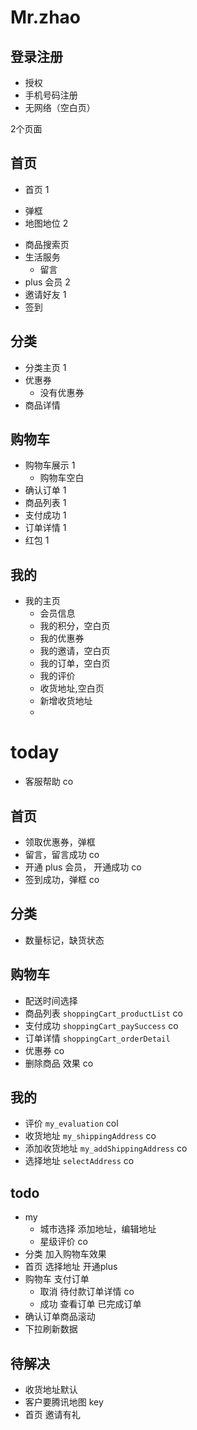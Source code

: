 # Mr.zhao

## 登录注册
- 授权
- 手机号码注册
- 无网络（空白页）

2个页面
## 首页 
 -  首页 1
  +  弹框 
  + 地图地位  2
- 商品搜索页
- 生活服务
  + 留言
- plus 会员 2
- 邀请好友 1
- 签到
## 分类
- 分类主页 1
- 优惠券
  + 没有优惠券  
- 商品详情
## 购物车
- 购物车展示 1
  + 购物车空白
- 确认订单 1
- 商品列表  1
- 支付成功 1
- 订单详情 1
- 红包 1

## 我的
- 我的主页
  + 会员信息
  + 我的积分，空白页
  + 我的优惠券
  + 我的邀请，空白页
  + 我的订单，空白页
  + 我的评价
  + 收货地址,空白页
  + 新增收货地址
  + 


# today
- 客服帮助 co
## 首页
- 领取优惠券，弹框 
- 留言，留言成功 co
- 开通 plus 会员， 开通成功 co
- 签到成功，弹框 co

## 分类
- 数量标记，缺货状态

## 购物车
- 配送时间选择 
- 商品列表 `shoppingCart_productList` co
- 支付成功 `shoppingCart_paySuccess` co
- 订单详情 `shoppingCart_orderDetail`
- 优惠券 co
- 删除商品 效果 co


## 我的
- 评价 `my_evaluation` col
- 收货地址 `my_shippingAddress` co
- 添加收货地址 `my_addShippingAddress` co
- 选择地址 `selectAddress` co

## todo

- my 
  + 城市选择 添加地址，编辑地址
  + 星级评价 co
- 分类 加入购物车效果
- 首页 选择地址 开通plus
- 购物车 支付订单 
  + 取消  待付款订单详情 co
  + 成功 查看订单 已完成订单
- 确认订单商品滚动
- 下拉刷新数据

## 待解决

- 收货地址默认
- 客户要腾讯地图 key
- 首页 邀请有礼